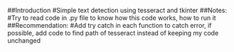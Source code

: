 ##Introduction
#Simple text detection using tesseract and tkinter
##Notes:
#Try to read code in .py file to know how this code works, how to run it
##Recommendation:
#Add try catch in each function to catch error, if possible, add code to find path of tesseract instead of keeping my code unchanged
